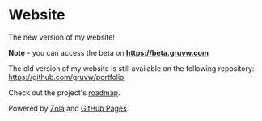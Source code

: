 # Website

The new version of my website!

**Note** - you can access the beta on **https://beta.gruvw.com**

The old version of my website is still available on the following repository: https://github.com/gruvw/portfolio

Check out the project's [roadmap](docs/roadmap.md).

Powered by [Zola](https://github.com/getzola/zola/) and [GitHub Pages](https://pages.github.com/).
